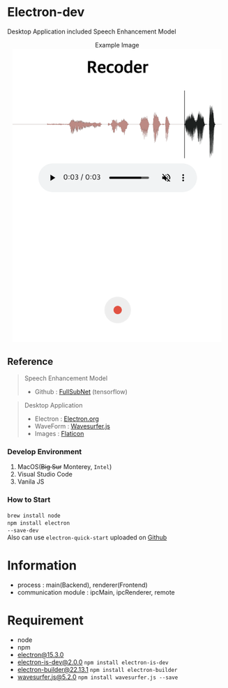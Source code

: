 # Electron-dev
Desktop Application included Speech Enhancement Model<br>

<p align="center">
    <span>Example Image</span><br>
    <img src="./assets/images/demo4.png" alt="demo image" width="480px">
</p>

## Reference
> Speech Enhancement Model<br>
> - Github : <a href="https://github.com/haoxiangsnr/FullSubNet" target="_blank">FullSubNet</a> (tensorflow)<br> 

> Desktop Application<br>
> - Electron : <a href="https://www.electronjs.org" target="_blank">Electron.org</a><br>
> - WaveForm : <a href="https://wavesurfer-js.org/" target="_black">Wavesurfer.js</a>
> - Images : <a href="https://www.flaticon.com/" target="_blank">Flaticon</a>

### Develop Environment
1. MacOS(~~Big Sur~~ Monterey, <code>Intel</code>)
2. Visual Studio Code
3. Vanila JS

### How to Start
<code>brew install node</code><br>
<code>npm install electron --save-dev</code><br>
Also can use <code>electron-quick-start</code> uploaded on <a href="https://github.com/electron/electron-quick-start" target="_blank">Github</a>

# Information
- process : main(Backend), renderer(Frontend)
- communication module : ipcMain, ipcRenderer, remote

# Requirement
- node
- npm
- electron@15.3.0
- electron-is-dev@2.0.0 <code>npm install electron-is-dev</code>
- electron-builder@22.13.1 <code>npm install electron-builder</code>
- wavesurfer.js@5.2.0 <code>npm install wavesurfer.js --save</code>